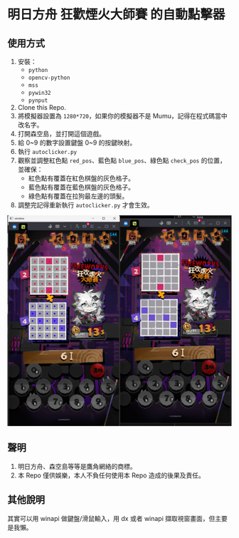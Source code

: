 # 明日方舟 狂歡煙火大師賽 的自動點擊器
## 使用方式
1. 安裝：
    - `python`
    - `opencv-python`
    - `mss`
    - `pywin32`
    - `pynput`
2. Clone this Repo.
3. 將模擬器設置為 `1280*720`，如果你的模擬器不是 Mumu，記得在程式碼當中改名字。
4. 打開森空島，並打開這個遊戲。
5. 給 0~9 的數字設置鍵盤 0~9 的按鍵映射。
6. 執行 `autoclicker.py`
7. 觀察並調整紅色點 `red_pos`、藍色點 `blue_pos`、綠色點 `check_pos` 的位置，並確保：
    - 紅色點有覆蓋在紅色棋盤的灰色格子。
    - 藍色點有覆蓋在藍色棋盤的灰色格子。
    - 綠色點有覆蓋在拉狗最左邊的頭髮。
8. 調整完記得重新執行 `autoclicker.py` 才會生效。

![usage](usage.jpg)

## 聲明
1. 明日方舟、森空島等等是鷹角網絡的商標。
2. 本 Repo 僅供娛樂，本人不負任何使用本 Repo 造成的後果及責任。

## 其他說明
其實可以用 winapi 做鍵盤/滑鼠輸入，用 dx 或者 winapi 擷取視窗畫面，但主要是我懶。